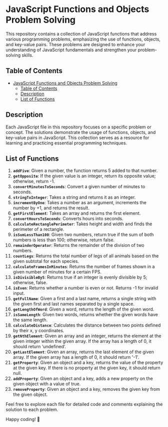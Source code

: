 # JavaScript Functions and Objects Problem Solving

This repository contains a collection of JavaScript functions that address various programming problems, emphasizing the use of functions, objects, and key-value pairs. These problems are designed to enhance your understanding of JavaScript fundamentals and strengthen your problem-solving skills.

## Table of Contents

- [JavaScript Functions and Objects Problem Solving](#javascript-functions-and-objects-problem-solving)
  - [Table of Contents](#table-of-contents)
  - [Description](#description)
  - [List of Functions](#list-of-functions)

## Description

Each JavaScript file in this repository focuses on a specific problem or concept. The solutions demonstrate the usage of functions, objects, and key-value pairs in JavaScript. This collection serves as a resource for learning and practicing essential programming techniques.

## List of Functions

1. **`addFive`**: Given a number, the function returns 5 added to that number.
2. **`getOpposite`**: If the given value is an integer, return its opposite value; otherwise, return -1.
3. **`convertMinutesToSeconds`**: Convert a given number of minutes to seconds.
4. **`stringToInteger`**: Takes a string and returns it as an integer.
5. **`incrementByOne`**: Takes a number as an argument, increments the number by +1, and returns the result.
6. **`getFirstElement`**: Takes an array and returns the first element.
7. **`convertHoursToSeconds`**: Converts hours into seconds.
8. **`calculateRectanglePerimeter`**: Takes height and width and finds the perimeter of a rectangle.
9. **`isSumLessThan100`**: Given two numbers, return true if the sum of both numbers is less than 100; otherwise, return false.
10. **`remainderOperator`**: Returns the remainder of the division of two numbers.
11. **`countLegs`**: Returns the total number of legs of all animals based on the given subtotal for each species.
12. **`calculateFramesInMinutes`**: Returns the number of frames shown in a given number of minutes for a certain FPS.
13. **`isDivisibleBy5`**: Returns true if an integer is evenly divisible by 5; otherwise, false.
14. **`isEven`**: Returns whether a number is even or not. Returns -1 for invalid input.
15. **`getFullName`**: Given a first and a last name, returns a single string with the given first and last names separated by a single space.
16. **`getLengthOfWord`**: Given a word, returns the length of the given word.
17. **`isSameLength`**: Given two words, returns whether the given words have the same length.
18. **`calculateDistance`**: Calculates the distance between two points defined by their x, y coordinates.
19. **`getNthElement`**: Given an array and an integer, returns the element at the given integer within the given array. If the array has a length of 0, it should return ‘undefined’.
20. **`getLastElement`**: Given an array, returns the last element of the given array. If the given array has a length of 0, it should return '-1'.
21. **`getProperty`**: Given an object and a key, returns the value of the property at the given key. If there is no property at the given key, it should return null.
22. **`addProperty`**: Given an object and a key, adds a new property on the given object with a value of true.
23. **`removeProperty`**: Given an object and a key, removes the given key from the given object.

Feel free to explore each file for detailed code and comments explaining the solution to each problem.



Happy coding! 🚀
